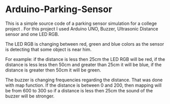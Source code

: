 # Arduino-Parking-Sensor
This is a simple source code of a parking sensor simulation for a college project .
For this project I used Arduino UNO, Buzzer, Ultrasonic Distance sensor and one LED RGB.

The LED RGB is changing between red, green and blue colors as the sensor is detecting
that some object is near him.

For example: if the distance is less then 25cm the LED RGB will be red, 
if the distance is less less then 50cm and greater than 25cm it will be blue,
if the distance is greater then 50cm it will be green.

The buzzer is changing frequencies regarding the distance. That was done with map function.
If the distance is between 0 and 200, then mapping will be from 600 to 300 so if a distance 
is less then 25cm the sound of the buzzer will be stronger.
